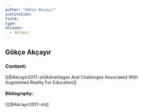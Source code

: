 ```yaml
---
author: "Gökçe Akçayır"
institution:
field:
type:
aliases:
  - Akçayır
---
```


## Gökçe Akçayır

### Content:
[[@Akcayir2017-sh|Advantages And Challenges Associated With Augmented Reality For Education]]

#### Bibliography:

![[@Akcayir2017-sh]]